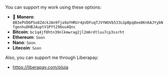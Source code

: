 You can support my work using these options:

* 🌟 **Monero**: `8B3ePVD6PSo8Z4ckJAn9fja9aYHRUr4pVDFuqTJVYWUVb533LGpBpq8ee8Kn6AJYybNfgenhuDHBJAuptV1PYt296ou4Qnc`
* **Bitcoin**: `bc1q4jf0htn39nlkmwrag2jl2m6rdtluu7cp3ssrht`
* **Ethereum**: `Soon`
* **Nano**: `Soon`
* **Litecoin**: `Soon`

Also, you can support me through Liberapay:
* https://liberapay.com/pluja

